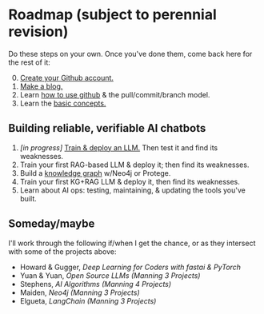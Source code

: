 # Roadmap (subject to perennial revision)

Do these steps on your own. Once you've done them, come back here for the rest of it:

0. [Create your Github account.](https://github.com/)
1. [Make a blog.](/makeablog.md)
2. Learn [how to use github](https://www.freecodecamp.org/news/guide-to-git-github-for-beginners-and-experienced-devs/) & the pull/commit/branch model.
3. Learn the [basic concepts.](/basiconcepts.md)

## Building reliable, verifiable AI chatbots

1. *[in progress]* [Train & deploy an LLM.](/simpleLLM.md) Then test it and find its weaknesses.
2. Train your first RAG-based LLM & deploy it; then find its weaknesses.
3. Build a [knowledge graph](/Projects/Knowledge_Graphs) w/Neo4j or Protege.
4. Train your first KG+RAG LLM & deploy it, then find its weaknesses.
5. Learn about AI ops: testing, maintaining, & updating the tools you've built.

## Someday/maybe ##

I'll work through the following if/when I get the chance, or as they intersect with some of the projects above:

- Howard & Gugger, *Deep Learning for Coders with fastai & PyTorch*
- Yuan & Yuan, *Open Source LLMs (Manning 3 Projects)*
- Stephens, *AI Algorithms (Manning 4 Projects)*
- Maiden, *Neo4j (Manning 3 Projects)*
- Elgueta, *LangChain (Manning 3 Projects)*